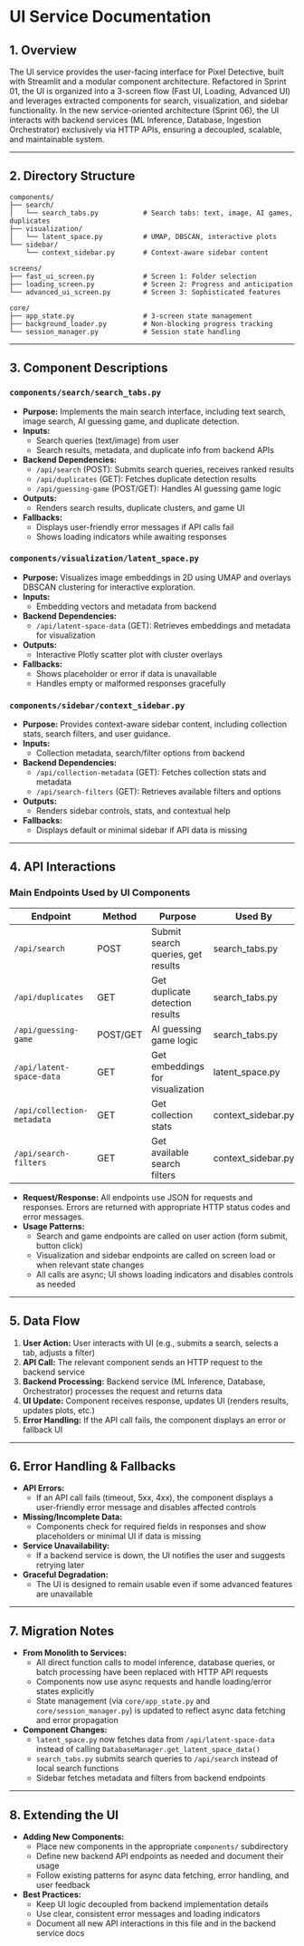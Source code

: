 # UI Service Documentation

## 1. Overview
The UI service provides the user-facing interface for Pixel Detective, built with Streamlit and a modular component architecture. Refactored in Sprint 01, the UI is organized into a 3-screen flow (Fast UI, Loading, Advanced UI) and leverages extracted components for search, visualization, and sidebar functionality. In the new service-oriented architecture (Sprint 06), the UI interacts with backend services (ML Inference, Database, Ingestion Orchestrator) exclusively via HTTP APIs, ensuring a decoupled, scalable, and maintainable system.

---

## 2. Directory Structure
```
components/
├── search/
│   └── search_tabs.py           # Search tabs: text, image, AI games, duplicates
├── visualization/
│   └── latent_space.py          # UMAP, DBSCAN, interactive plots
└── sidebar/
    └── context_sidebar.py       # Context-aware sidebar content

screens/
├── fast_ui_screen.py            # Screen 1: Folder selection
├── loading_screen.py            # Screen 2: Progress and anticipation
└── advanced_ui_screen.py        # Screen 3: Sophisticated features

core/
├── app_state.py                 # 3-screen state management
├── background_loader.py         # Non-blocking progress tracking
└── session_manager.py           # Session state handling
```

---

## 3. Component Descriptions

### `components/search/search_tabs.py`
- **Purpose:** Implements the main search interface, including text search, image search, AI guessing game, and duplicate detection.
- **Inputs:**
    - Search queries (text/image) from user
    - Search results, metadata, and duplicate info from backend APIs
- **Backend Dependencies:**
    - `/api/search` (POST): Submits search queries, receives ranked results
    - `/api/duplicates` (GET): Fetches duplicate detection results
    - `/api/guessing-game` (POST/GET): Handles AI guessing game logic
- **Outputs:**
    - Renders search results, duplicate clusters, and game UI
- **Fallbacks:**
    - Displays user-friendly error messages if API calls fail
    - Shows loading indicators while awaiting responses

### `components/visualization/latent_space.py`
- **Purpose:** Visualizes image embeddings in 2D using UMAP and overlays DBSCAN clustering for interactive exploration.
- **Inputs:**
    - Embedding vectors and metadata from backend
- **Backend Dependencies:**
    - `/api/latent-space-data` (GET): Retrieves embeddings and metadata for visualization
- **Outputs:**
    - Interactive Plotly scatter plot with cluster overlays
- **Fallbacks:**
    - Shows placeholder or error if data is unavailable
    - Handles empty or malformed responses gracefully

### `components/sidebar/context_sidebar.py`
- **Purpose:** Provides context-aware sidebar content, including collection stats, search filters, and user guidance.
- **Inputs:**
    - Collection metadata, search/filter options from backend
- **Backend Dependencies:**
    - `/api/collection-metadata` (GET): Fetches collection stats and metadata
    - `/api/search-filters` (GET): Retrieves available filters and options
- **Outputs:**
    - Renders sidebar controls, stats, and contextual help
- **Fallbacks:**
    - Displays default or minimal sidebar if API data is missing

---

## 4. API Interactions

### Main Endpoints Used by UI Components
| Endpoint                  | Method | Purpose                                 | Used By                                 |
|--------------------------|--------|-----------------------------------------|-----------------------------------------|
| `/api/search`            | POST   | Submit search queries, get results      | search_tabs.py                          |
| `/api/duplicates`        | GET    | Get duplicate detection results         | search_tabs.py                          |
| `/api/guessing-game`     | POST/GET | AI guessing game logic                 | search_tabs.py                          |
| `/api/latent-space-data` | GET    | Get embeddings for visualization        | latent_space.py                         |
| `/api/collection-metadata` | GET  | Get collection stats                    | context_sidebar.py                      |
| `/api/search-filters`    | GET    | Get available search filters            | context_sidebar.py                      |

- **Request/Response:** All endpoints use JSON for requests and responses. Errors are returned with appropriate HTTP status codes and error messages.
- **Usage Patterns:**
    - Search and game endpoints are called on user action (form submit, button click)
    - Visualization and sidebar endpoints are called on screen load or when relevant state changes
    - All calls are async; UI shows loading indicators and disables controls as needed

---

## 5. Data Flow
1. **User Action:** User interacts with UI (e.g., submits a search, selects a tab, adjusts a filter)
2. **API Call:** The relevant component sends an HTTP request to the backend service
3. **Backend Processing:** Backend service (ML Inference, Database, Orchestrator) processes the request and returns data
4. **UI Update:** Component receives response, updates UI (renders results, updates plots, etc.)
5. **Error Handling:** If the API call fails, the component displays an error or fallback UI

---

## 6. Error Handling & Fallbacks
- **API Errors:**
    - If an API call fails (timeout, 5xx, 4xx), the component displays a user-friendly error message and disables affected controls
- **Missing/Incomplete Data:**
    - Components check for required fields in responses and show placeholders or minimal UI if data is missing
- **Service Unavailability:**
    - If a backend service is down, the UI notifies the user and suggests retrying later
- **Graceful Degradation:**
    - The UI is designed to remain usable even if some advanced features are unavailable

---

## 7. Migration Notes
- **From Monolith to Services:**
    - All direct function calls to model inference, database queries, or batch processing have been replaced with HTTP API requests
    - Components now use async requests and handle loading/error states explicitly
    - State management (via `core/app_state.py` and `core/session_manager.py`) is updated to reflect async data fetching and error propagation
- **Component Changes:**
    - `latent_space.py` now fetches data from `/api/latent-space-data` instead of calling `DatabaseManager.get_latent_space_data()`
    - `search_tabs.py` submits search queries to `/api/search` instead of local search functions
    - Sidebar fetches metadata and filters from backend endpoints

---

## 8. Extending the UI
- **Adding New Components:**
    - Place new components in the appropriate `components/` subdirectory
    - Define new backend API endpoints as needed and document their usage
    - Follow existing patterns for async data fetching, error handling, and user feedback
- **Best Practices:**
    - Keep UI logic decoupled from backend implementation details
    - Use clear, consistent error messages and loading indicators
    - Document all new API interactions in this file and in the backend service docs 